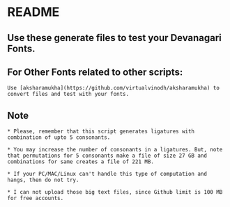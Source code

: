 # README

## Use these generate files to test your Devanagari Fonts.

## For Other Fonts related to other scripts:

    Use [aksharamukha](https://github.com/virtualvinodh/aksharamukha) to convert files and test with your fonts.

## Note

    * Please, remember that this script generates ligatures with combination of upto 5 consonants.

    * You may increase the number of consonants in a ligatures. But, note that permutations for 5 consonants make a file of size 27 GB and combinations for same creates a file of 221 MB.

    * If your PC/MAC/Linux can't handle this type of computation and hangs, then do not try.

    * I can not upload those big text files, since Github limit is 100 MB for free accounts.